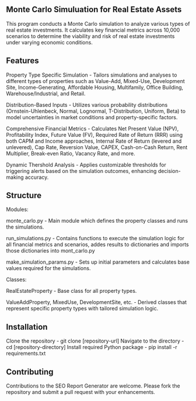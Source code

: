 ## Monte Carlo Simuluation for Real Estate Assets

This program conducts a Monte Carlo simulation to analyze various types of real estate investments. It calculates key financial metrics across 10,000 scenarios to determine the viability and risk of real estate investments under varying economic conditions.

## Features 

Property Type Specific Simulation - Tailors simulations and analyses to different types of properties such as Value-Add, Mixed-Use, Development Site, Income-Generating, Affordable Housing, Multifamily, Office Building, Warehouse/Industrial, and Retail.

Distribution-Based Inputs - Utilizes various probability distributions (Ornstein-Uhlenbeck, Normal, Lognormal, T-Distribution, Uniform, Beta) to model uncertainties in market conditions and property-specific factors.

Comprehensive Financial Metrics - Calculates Net Present Value (NPV), Profitability Index, Future Value (FV), Required Rate of Return (RRR) using both CAPM and Income approaches, Internal Rate of Return (levered and unlevered), Cap Rate, Reversion Value, CAPEX, Cash-on-Cash Return, Rent Multiplier, Break-even Ratio, Vacancy Rate, and more.

Dynamic Thershold Analysis - Applies customizable thresholds for triggering alerts based on the simulation outcomes, enhancing decision-making accuracy.

## Structure

Modules: 

monte_carlo.py - Main module which defines the property classes and runs the simulations.

run_simulations.py - Contains functions to execute the simulation logic for all financial metrics and scenarios, addes results to dictionaries and imports those dictionaries into mont_carlo.py

make_simulation_params.py - Sets up initial parameters and calculates base values required for the simulations.

Classes: 

RealEstateProperty - Base class for all property types.

ValueAddProperty, MixedUse, DevelopmentSite, etc. - Derived classes that represent specific property types with tailored simulation logic.

## Installation

Clone the repository - git clone [repository-url] 
Navigate to the directory - cd [repository-directory]
Install required Python package - pip install -r requirements.txt

## Contributing

Contributions to the SEO Report Generator are welcome. Please fork the repository and submit a pull request with your enhancements.

